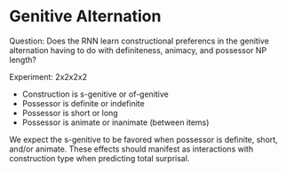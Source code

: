 Genitive Alternation
====================

Question: Does the RNN learn constructional preferencs in the genitive alternation having to do with definiteness, animacy, and possessor NP length?

Experiment: 2x2x2x2

* Construction is s-genitive or of-genitive
* Possessor is definite or indefinite
* Possessor is short or long
* Possessor is animate or inanimate (between items)

We expect the s-genitive to be favored when possessor is definite, short, and/or animate. These effects should manifest as interactions with construction type when predicting total surprisal.

